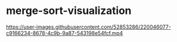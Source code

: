 # merge-sort-visualization


https://user-images.githubusercontent.com/52853286/220046077-c9166234-8678-4c9b-9a87-543198e54fcf.mp4

